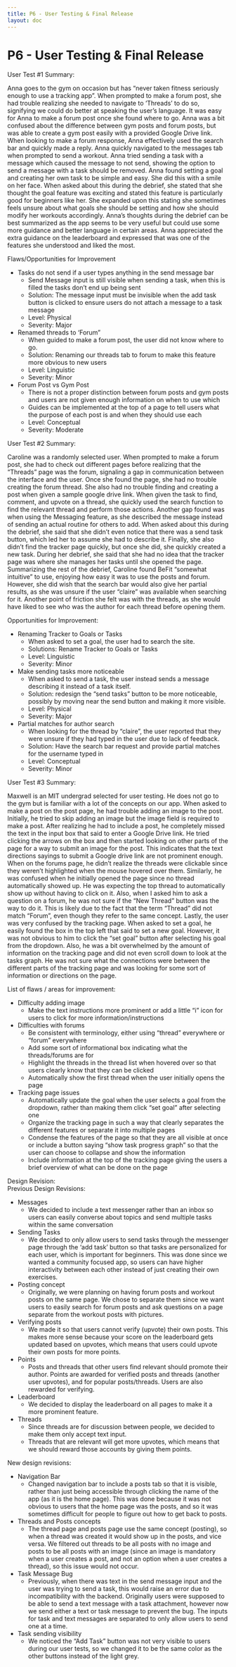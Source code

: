 ```yaml
---
title: P6 - User Testing & Final Release
layout: doc
---
```


# P6 - User Testing & Final Release


User Test \#1 Summary:

Anna goes to the gym on occasion but has “never taken fitness seriously enough to use a tracking app”. When prompted to make a forum post, she had trouble realizing she needed to navigate to ‘Threads’ to do so, signifying we could do better at speaking the user’s language. It was easy for Anna to make a forum post once she found where to go. Anna was a bit confused about the difference between gym posts and forum posts, but was able to create a gym post easily with a provided Google Drive link. When looking to make a forum response, Anna effectively used the search bar and quickly made a reply. Anna quickly navigated to the messages tab when prompted to send a workout. Anna tried sending a task with a message which caused the message to not send, showing the option to send a message with a task should be removed. Anna found setting a goal and creating her own task to be simple and easy. She did this with a smile on her face. When asked about this during the debrief, she stated that she thought the goal feature was exciting and stated this feature is particularly good for beginners like her. She expanded upon this stating she sometimes feels unsure about what goals she should be setting and how she should modify her workouts accordingly. Anna’s thoughts during the debrief can be best summarized as the app seems to be very useful but could use some more guidance and better language in certain areas. Anna appreciated the extra guidance on the leaderboard and expressed that was one of the features she understood and liked the most.

Flaws/Opportunities for Improvement

* Tasks do not send if a user types anything in the send message bar  
  * Send Message input is still visible when sending a task, when this is filled the tasks don’t end up being sent  
  * Solution: The message input must be invisible when the add task button is clicked to ensure users do not attach a message to a task message  
  * Level: Physical  
  * Severity: Major  
* Renamed threads to ‘Forum”  
  * When guided to make a forum post, the user did not know where to go.  
  * Solution: Renaming our threads tab to forum to make this feature more obvious to new users  
  * Level: Linguistic  
  * Severity: Minor  
* Forum Post vs Gym Post  
  * There is not a proper distinction between forum posts and gym posts and users are not given enough information on when to use which  
  * Guides can be implemented at the top of a page to tell users what the purpose of each post is and when they should use each  
  * Level: Conceptual  
  * Severity: Moderate



User Test \#2 Summary:

Caroline was a randomly selected user. When prompted to make a forum post, she had to check out different pages before realizing that the “Threads” page was the forum, signaling a gap in communication between the interface and the user. Once she found the page, she had no trouble creating the forum thread. She also had no trouble finding and creating a post when given a sample google drive link. When given the task to find, comment, and upvote on a thread, she quickly used the search function to find the relevant thread and perform those actions. Another gap found was when using the Messaging feature, as she described the message instead of sending an actual routine for others to add. When asked about this during the debrief, she said that she didn’t even notice that there was a send task button, which led her to assume she had to describe it. Finally, she also didn’t find the tracker page quickly, but once she did, she quickly created a new task. During her debrief, she said that she had no idea that the tracker page was where she manages her tasks until she opened the page. Summarizing the rest of the debrief, Caroline found BeFit “somewhat intuitive” to use, enjoying how easy it was to use the posts and forum. However, she did wish that the search bar would also give her partial results, as she was unsure if the user “claire” was available when searching for it. Another point of friction she felt was with the threads, as she would have liked to see who was the author for each thread before opening them.

Opportunities for Improvement:

* Renaming Tracker to Goals or Tasks  
  * When asked to set a goal, the user had to search the site.  
  * Solutions: Rename Tracker to Goals or Tasks  
  * Level: Linguistic  
  * Severity: Minor  
* Make sending tasks more noticeable  
  * When asked to send a task, the user instead sends a message describing it instead of a task itself.  
  * Solution: redesign the “send tasks” button to be more noticeable, possibly by moving near the send button and making it more visible.  
  * Level: Physical  
  * Severity: Major  
* Partial matches for author search  
  * When looking for the thread by “claire”, the user reported that they were unsure if they had typed in the user due to lack of feedback.  
  * Solution: Have the search bar request and provide partial matches for the username typed in  
  * Level: Conceptual  
  * Severity: Minor

User Test \#3 Summary:

Maxwell is an MIT undergrad selected for user testing. He does not go to the gym but is familiar with a lot of the concepts on our app. When asked to make a post on the post page, he had trouble adding an image to the post. Initially, he tried to skip adding an image but the image field is required to make a post. After realizing he had to include a post, he completely missed the text in the input box that said to enter a Google Drive link. He tried clicking the arrows on the box and then started looking on other parts of the page for a way to submit an image for the post. This indicates that the text directions sayings to submit a Google drive link are not prominent enough. When on the forums page, he didn’t realize the threads were clickable since they weren’t highlighted when the mouse hovered over them. Similarly, he was confused when he initially opened the page since no thread automatically showed up. He was expecting the top thread to automatically show up without having to click on it. Also, when I asked him to ask a question on a forum, he was not sure if the “New Thread” button was the way to do it. This is likely due to the fact that the term “Thread” did not match “Forum”, even though they refer to the same concept. Lastly, the user was very confused by the tracking page. When asked to set a goal, he easily found the box in the top left that said to set a new goal. However, it was not obvious to him to click the “set goal” button after selecting his goal from the dropdown. Also, he was a bit overwhelmed by the amount of information on the tracking page and did not even scroll down to look at the tasks graph. He was not sure what the connections were between the different parts of the tracking page and was looking for some sort of information or directions on the page. 

List of flaws / areas for improvement:

* Difficulty adding image  
  * Make the text instructions more prominent or add a little “i” icon for users to click for more information/instructions  
* Difficulties with forums  
  * Be consistent with terminology, either using “thread” everywhere or “forum” everywhere  
  * Add some sort of informational box indicating what the threads/forums are for  
  * Highlight the threads in the thread list when hovered over so that users clearly know that they can be clicked  
  * Automatically show the first thread when the user initially opens the page  
* Tracking page issues  
  * Automatically update the goal when the user selects a goal from the dropdown, rather than making them click “set goal” after selecting one  
  * Organize the tracking page in such a way that clearly separates the different features or separate it into multiple pages  
  * Condense the features of the page so that they are all visible at once or include a button saying “show task progress graph” so that the user can choose to collapse and show the information  
  * Include information at the top of the tracking page giving the users a brief overview of what can be done on the page

Design Revision:  
Previous Design Revisions:

* Messages  
  * We decided to include a text messenger rather than an inbox so users can easily converse about topics and send multiple tasks within the same conversation  
* Sending Tasks  
  * We decided to only allow users to send tasks through the messenger page through the ‘add task’ button so that tasks are personalized for each user, which is important for beginners. This was done since we wanted a community focused app, so users can have higher interactivity between each other instead of just creating their own exercises.  
* Posting concept  
  * Originally, we were planning on having forum posts and workout posts on the same page. We chose to separate them since we want users to easily search for forum posts and ask questions on a page separate from the workout posts with pictures.   
* Verifying posts  
  * We made it so that users cannot verify (upvote) their own posts. This makes more sense because your score on the leaderboard gets updated based on upvotes, which means that users could upvote their own posts for more points.  
* Points  
  * Posts and threads that other users find relevant should promote their author. Points are awarded for verified posts and threads (another user upvotes), and for popular posts/threads. Users are also rewarded for verifying.  
* Leaderboard  
  * We decided to display the leaderboard on all pages to make it a more prominent feature.   
* Threads  
  * Since threads are for discussion between people, we decided to make them only accept text input.  
  * Threads that are relevant will get more upvotes, which means that we should reward those accounts by giving them points.

New design revisions:

* Navigation Bar  
  * Changed navigation bar to include a posts tab so that it is visible, rather than just being accessible through clicking the name of the app (as it is the home page). This was done because it was not obvious to users that the home page was the posts, and so it was sometimes difficult for people to figure out how to get back to posts.  
* Threads and Posts concepts  
  * The thread page and posts page use the same concept (posting), so when a thread was created it would show up in the posts, and vice versa. We filtered out threads to be all posts with no image and posts to be all posts with an image (since an image is mandatory when a user creates a post, and not an option when a user creates a thread), so this issue would not occur.  
* Task Message Bug  
  * Previously, when there was text in the send message input and the user was trying to send a task, this would raise an error due to incompatibility with the backend. Originally users were supposed to be able to send a text message with a task attachment, however now we send either a text or task message to prevent the bug. The inputs for task and text messages are separated to only allow users to send one at a time.  
* Task sending visibility  
  * We noticed the “Add Task” button was not very visible to users during our user tests, so we changed it to be the same color as the other buttons instead of the light grey.

